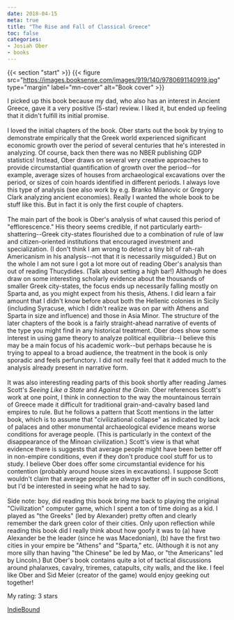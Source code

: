```yaml
---
date: 2018-04-15
meta: true
title: "The Rise and Fall of Classical Greece"
toc: false
categories:
- Josiah Ober
- books
---
```


{{< section "start" >}}
{{< figure src="https://images.booksense.com/images/919/140/9780691140919.jpg" type="margin" label="mn-cover" alt="Book cover" >}}

I picked up this book because my dad, who also has an interest in Ancient Greece, gave it a very positive (5-star) review. I liked it, but ended up feeling that it didn't fulfill its initial promise.<br /><br />I loved the initial chapters of the book. Ober starts out the book by trying to demonstrate empirically that the Greek world experienced significant economic growth over the period of several centuries that he's interested in analyzing. Of course, back then there was no NBER publishing GDP statistics! Instead, Ober draws on several very creative approaches to provide circumstantial quantification of growth over the period--for example, average sizes of houses from archaeological excavations over the period, or sizes of coin hoards identified in different periods. I always love this type of analysis (see also work by e.g. Branko Milanovic or Gregory Clark analyzing ancient economies). Really I wanted the whole book to be stuff like this. But in fact it is only the first couple of chapters.<br /><br />The main part of the book is Ober's analysis of what caused this period of "efflorescence." His theory seems credible, if not particularly earth-shattering--Greek city-states flourished due to a combination of rule of law and citizen-oriented institutions that encouraged investment and specialization. (I don't think I am wrong to detect a tiny bit of rah-rah Americanism in his analysis--not that it is necessarily misguided.) But on the whole I am not sure I got a lot more out of reading Ober's analysis than out of reading Thucydides. (Talk about setting a high bar!) Although he does draw on some interesting scholarly evidence about the thousands of smaller Greek city-states, the focus ends up necessarily falling mostly on Sparta and, as you might expect from his thesis, Athens. I did learn a fair amount that I didn't know before about both the Hellenic colonies in Sicily (including Syracuse, which I didn't realize was on par with Athens and Sparta in size and influence) and those in Asia Minor. The structure of the later chapters of the book is a fairly straight-ahead narrative of events of the type you might find in any historical treatment. Ober does show some interest in using game theory to analyze political equilibria--I believe this may be a main focus of his academic work--but perhaps because he is trying to appeal to a broad audience, the treatment in the book is only sporadic and feels perfunctory. I did not really feel that it added much to the analysis already present in narrative form. <br /><br />It was also interesting reading parts of this book shortly after reading James Scott's _Seeing Like a State_ and _Against the Grain_. Ober references Scott's work at one point, I think in connection to the way the mountainous terrain of Greece made it difficult for traditional grain-and-cavalry based land empires to rule. But he follows a pattern that Scott mentions in the latter book, which is to assume that "civilizational collapse" as indicated by lack of palaces and other monumental archaeological evidence means worse conditions for average people. (This is particularly in the context of the disappearance of the Minoan civilization.) Scott's view is that what evidence there is suggests that average people might have been better off in non-empire conditions, even if they don't produce cool stuff for us to study. I believe Ober does offer some circumstantial evidence for his contention (probably around house sizes in excavations). I suppose Scott wouldn't claim that average people are *always* better off in such conditions, but I'd be interested in seeing what he had to say.<br /><br />Side note: boy, did reading this book bring me back to playing the original "Civilization" computer game, which I spent a ton of time doing as a kid. I played as "the Greeks" (led by Alexander) pretty often and clearly remember the dark green color of their cities. Only upon reflection while reading this book did I really think about how goofy it was to (a) have Alexander be the leader (since he was Macedonian), (b) have the first two cities in your empire be "Athens" and "Sparta," etc. (Although it is not any more silly than having "the Chinese" be led by Mao, or "the Americans" led by Lincoln.) But Ober's book contains quite a lot of tactical discussions around phalanxes, cavalry, triremes, catapults, city walls, and the like. I feel like Ober and Sid Meier (creator of the game) would enjoy geeking out together!

My rating: 3 stars  

[IndieBound](https://www.indiebound.org/book/9780691140919)
